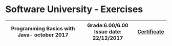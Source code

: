 # Software University - Exercises 


| Programming Basics with Java- october 2017  | Grade:6.00/6.00<br>Issue date: 22/12/2017 | [Certificate](https://softuni.bg/certificates/details/50217/9efb074a) |
| ------------- | ------------- | ------------- |




